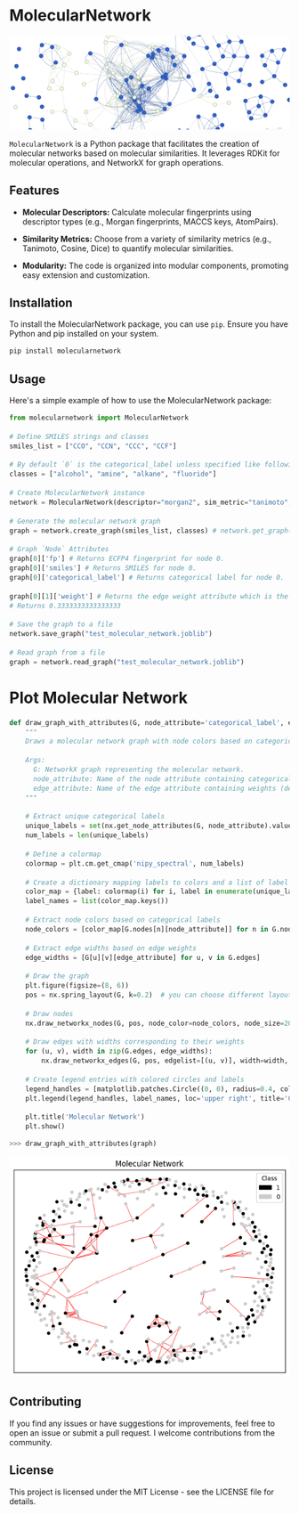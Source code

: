 # MolecularNetwork
![banner](banner.png)

`MolecularNetwork` is a Python package that facilitates the creation of molecular networks based on molecular similarities. It leverages RDKit for molecular operations, and NetworkX for graph operations.

## Features

- **Molecular Descriptors:** Calculate molecular fingerprints using descriptor types (e.g., Morgan fingerprints, MACCS keys, AtomPairs).

- **Similarity Metrics:** Choose from a variety of similarity metrics (e.g., Tanimoto, Cosine, Dice) to quantify molecular similarities.

- **Modularity:** The code is organized into modular components, promoting easy extension and customization.

## Installation

To install the MolecularNetwork package, you can use `pip`. Ensure you have Python and pip installed on your system.

```bash
pip install molecularnetwork
```

## Usage
Here's a simple example of how to use the MolecularNetwork package:

``` python
from molecularnetwork import MolecularNetwork

# Define SMILES strings and classes
smiles_list = ["CCO", "CCN", "CCC", "CCF"]

# By default `0` is the categorical_label unless specified like following
classes = ["alcohol", "amine", "alkane", "fluoride"] 

# Create MolecularNetwork instance
network = MolecularNetwork(descriptor="morgan2", sim_metric="tanimoto", sim_threshold=0.25)

# Generate the molecular network graph
graph = network.create_graph(smiles_list, classes) # network.get_graph() also returns graph

# Graph `Node` Attributes
graph[0]['fp'] # Returns ECFP4 fingerprint for node 0.
graph[0]['smiles'] # Returns SMILES for node 0.
graph[0]['categorical_label'] # Returns categorical label for node 0.

graph[0][1]['weight'] # Returns the edge weight attribute which is the similarity between node 0 and 1
# Returns 0.3333333333333333

# Save the graph to a file
network.save_graph("test_molecular_network.joblib")

# Read graph from a file
graph = network.read_graph("test_molecular_network.joblib")
```

# Plot Molecular Network
```py
def draw_graph_with_attributes(G, node_attribute='categorical_label', edge_attribute='weight'):
    """
    Draws a molecular network graph with node colors based on categorical labels and edge widths based on edge weights.

    Args:
      G: NetworkX graph representing the molecular network.
      node_attribute: Name of the node attribute containing categorical labels (default: 'categorical_label').
      edge_attribute: Name of the edge attribute containing weights (default: 'weight').
    """

    # Extract unique categorical labels
    unique_labels = set(nx.get_node_attributes(G, node_attribute).values())
    num_labels = len(unique_labels)

    # Define a colormap
    colormap = plt.cm.get_cmap('nipy_spectral', num_labels)

    # Create a dictionary mapping labels to colors and a list of label names for legend
    color_map = {label: colormap(i) for i, label in enumerate(unique_labels)}
    label_names = list(color_map.keys())

    # Extract node colors based on categorical labels
    node_colors = [color_map[G.nodes[n][node_attribute]] for n in G.nodes]

    # Extract edge widths based on edge weights
    edge_widths = [G[u][v][edge_attribute] for u, v in G.edges]

    # Draw the graph
    plt.figure(figsize=(8, 6))
    pos = nx.spring_layout(G, k=0.2)  # you can choose different layout algorithms

    # Draw nodes
    nx.draw_networkx_nodes(G, pos, node_color=node_colors, node_size=20, label=False)

    # Draw edges with widths corresponding to their weights
    for (u, v), width in zip(G.edges, edge_widths):
        nx.draw_networkx_edges(G, pos, edgelist=[(u, v)], width=width, edge_color='red', label=False)

    # Create legend entries with colored circles and labels
    legend_handles = [matplotlib.patches.Circle((0, 0), radius=0.4, color=color_map[label]) for label in label_names]
    plt.legend(legend_handles, label_names, loc='upper right', title='Class')  # Legend in upper right with title

    plt.title('Molecular Network')
    plt.show()
```

```py
>>> draw_graph_with_attributes(graph)
```
![](./net.png)

## Contributing
If you find any issues or have suggestions for improvements, feel free to open an issue or submit a pull request. I welcome contributions from the community.

## License
This project is licensed under the MIT License - see the LICENSE file for details.
